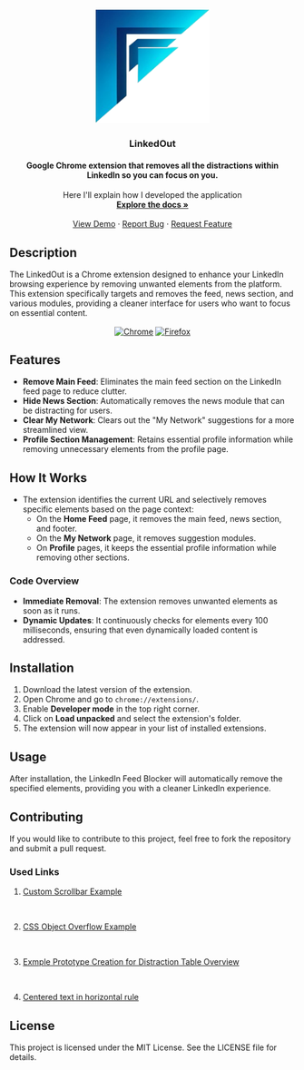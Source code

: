 <!-- PROJECT LOGO -->
[link-chrome]: https://chromewebstore.google.com/detail/linkedin-feed-cleaner/filpecgdlifajnphchanobkeealliaci "Chrome Web Store"
[link-firefox]: https://addons.mozilla.org/en-US/firefox/addon/youtube-disblock "Firefox Addons"

<br />
<p align="center">
  <a href="github.com/Olivier_Luethy/TackPad.git">
    <img src="assets/logo.png" alt="Logo" width="200" height="200">
  </a>

  <h3 align="center">LinkedOut</h3>
  <h4 align="center">Google Chrome extension that removes all the distractions within LinkedIn so you can focus on you.</h4>

  <p align="center">
    Here I'll explain how I developed the application
    <br />
    <a href="github.com/olivierluethy/LinkedIn-Distraction-Blocker/blob/master/README.md"><strong>Explore the docs »</strong></a>
    <br />
    <br />
    <a href="https://github.com/olivierluethy/LinkedIn-Distraction-Blocker/">View Demo</a>
    ·
    <a href="https://github.com/olivierluethy/LinkedIn-Distraction-Blocker/issues">Report Bug</a>
    ·
    <a href="https://github.com/olivierluethy/LinkedIn-Distraction-Blocker/issues">Request Feature</a>
  </p>
</p>

## Description

The LinkedOut is a Chrome extension designed to enhance your LinkedIn browsing experience by removing unwanted elements from the platform. This extension specifically targets and removes the feed, news section, and various modules, providing a cleaner interface for users who want to focus on essential content.

<div align="center">

[<img src="https://user-images.githubusercontent.com/574142/232173820-eea32262-2b0f-4ec6-8a38-b1c872981d75.png" height="67" alt="Chrome" valign="middle">][link-chrome]
[<img src="https://user-images.githubusercontent.com/574142/232173822-af2e660f-11df-4d6c-a71b-0e92e9be543f.png" height="67" alt="Firefox" valign="middle">][link-firefox]

</div>

## Features

- **Remove Main Feed**: Eliminates the main feed section on the LinkedIn feed page to reduce clutter.
- **Hide News Section**: Automatically removes the news module that can be distracting for users.
- **Clear My Network**: Clears out the "My Network" suggestions for a more streamlined view.
- **Profile Section Management**: Retains essential profile information while removing unnecessary elements from the profile page.

## How It Works

- The extension identifies the current URL and selectively removes specific elements based on the page context:
  - On the **Home Feed** page, it removes the main feed, news section, and footer.
  - On the **My Network** page, it removes suggestion modules.
  - On **Profile** pages, it keeps the essential profile information while removing other sections.

### Code Overview

- **Immediate Removal**: The extension removes unwanted elements as soon as it runs.
- **Dynamic Updates**: It continuously checks for elements every 100 milliseconds, ensuring that even dynamically loaded content is addressed.

## Installation

1. Download the latest version of the extension.
2. Open Chrome and go to `chrome://extensions/`.
3. Enable **Developer mode** in the top right corner.
4. Click on **Load unpacked** and select the extension's folder.
5. The extension will now appear in your list of installed extensions.

## Usage

After installation, the LinkedIn Feed Blocker will automatically remove the specified elements, providing you with a cleaner LinkedIn experience.

## Contributing

If you would like to contribute to this project, feel free to fork the repository and submit a pull request.

### Used Links

1. [Custom Scrollbar Example](https://www.w3schools.com/howto/tryit.asp?filename=tryhow_css_custom_scrollbar)
<br>

2. [CSS Object Overflow Example](https://www.w3schools.com/css/tryit.asp?filename=trycss_overflow_intro)
<br>

3. [Exmple Prototype Creation for Distraction Table Overview](https://codepen.io/Olibaba02/pen/raBOGwx)
<br>

4. [Centered text in horizontal rule](https://stackoverflow.com/questions/2812770/add-centered-text-to-the-middle-of-a-horizontal-rule)

## License

This project is licensed under the MIT License. See the LICENSE file for details.